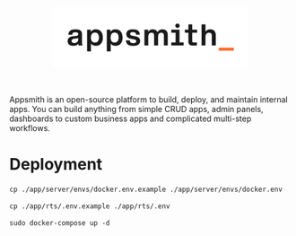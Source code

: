 <br /><br />

<p align="center">
<a href="https://www.appsmith.com?utm_source=github&utm_medium=organic&utm_campaign=readme">
  <img src="static/appsmith_logo_white.png" alt="Appsmith Logo" width="350">
</a>
</p>
<br />

<p>Appsmith is an open-source platform to build, deploy, and maintain internal apps. You can build anything from simple CRUD apps, admin panels, dashboards to custom business apps and complicated multi-step workflows.</p>


# Deployment

```
cp ./app/server/envs/docker.env.example ./app/server/envs/docker.env
```


```
cp ./app/rts/.env.example ./app/rts/.env
```

```
sudo docker-compose up -d
```
